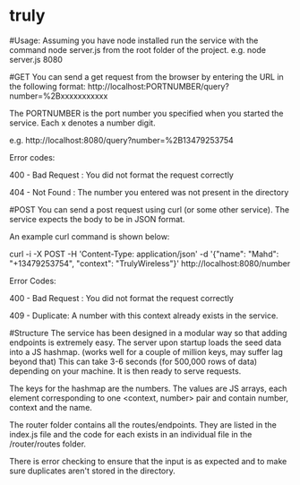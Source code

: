 # truly

#Usage:
Assuming you have node installed run the service with the command node server.js <PORTNUMBER> from the root folder of the project.
e.g. node server.js 8080

#GET
You can send a get request from the browser by entering the URL in the following format:
http://localhost:PORTNUMBER/query?number=%2Bxxxxxxxxxxx

The PORTNUMBER is the port number you specified when you started the service.
Each x denotes a number digit.

e.g. http://localhost:8080/query?number=%2B13479253754


Error codes:

400 - Bad Request : You did not format the request correctly

404 - Not Found : The number you entered was not present in the directory

#POST
You can send a post request using curl (or some other service).
The service expects the body to be in JSON format.

An example curl command is shown below:

curl -i -X POST -H 'Content-Type: application/json' -d '{"name": "Mahd": "+13479253754", "context": "TrulyWireless"}' http://localhost:8080/number


Error Codes:

400 - Bad Request : You did not format the request correctly

409 - Duplicate: A number with this context already exists in the service.

#Structure
The service has been designed in a modular way so that adding endpoints is extremely easy.
The server upon startup loads the seed data into a JS hashmap. (works well for a couple of million keys, may suffer lag beyond that)
This can take 3-6 seconds (for 500,000 rows of data) depending on your machine. It is then ready to serve requests.

The keys for the hashmap are the numbers. The values are JS arrays, each element corresponding to one <context, number> pair and contain number, context and the name.

The router folder contains all the routes/endpoints. They are listed in the index.js file and the code for each exists in an individual file in the /router/routes folder.

There is error checking to ensure that the input is as expected and to make sure duplicates aren't stored in the directory.
